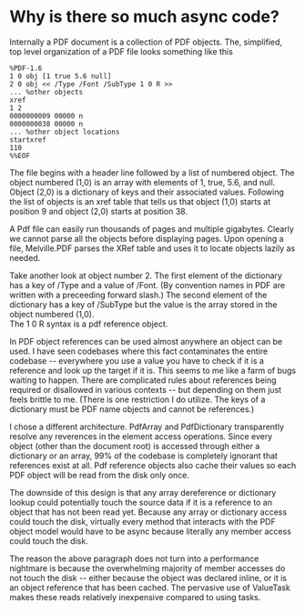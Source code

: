﻿# Why is there so much async code?

Internally a PDF document is a collection of PDF objects.  The, simplified, top level organization of a PDF 
file looks something like this
````
%PDF-1.6
1 0 obj [1 true 5.6 null]
2 0 obj << /Type /Font /SubType 1 0 R >>
... %other objects
xref
1 2
0000000009 00000 n
0000000038 00000 n
... %other object locations
startxref
110
%%EOF
````

The file begins with a header line followed by a list of numbered object.  The object numbered (1,0) is an
array with elements of 1, true, 5.6, and null.  Object (2,0) is a dictionary of keys and their associated
values.  Following the list of objects is an xref table that tells us that object (1,0) starts at position
9 and object (2,0) starts at position 38.

A Pdf file can easily run thousands of pages and multiple gigabytes.  Clearly we cannot parse all the 
objects before displaying pages.  Upon opening a file, Melville.PDF parses the XRef table and uses it
to locate objects lazily as needed.

Take another look at object number 2.  The first element of the dictionary has a key of /Type and a value of 
/Font.  (By convention names in PDF are written with a preceeding forward slash.)  The second element of 
the dictionary has a key of /SubType but the value is the array stored in the object numbered (1,0).  
The 1 0 R syntax is a pdf reference object.

In PDF object references can be used almost anywhere an object can be used.  I have seen codebases where this
fact contaminates the entire codebase -- everywhere you use a value you have to check if it is a 
reference and look up the target if it is.  This seems to me like a farm of bugs waiting to happen.  There are
complicated rules about references being required or disallowed in various contexts -- but depending on them
just feels brittle to me.  (There is one restriction I do utilize.  The keys of a dictionary must be
PDF name objects and cannot be references.)

I chose a different architecture.  PdfArray and PdfDictionary transparently resolve any reverences in the
element access operations.  Since every object (other than the document root) is accessed through either
a dictionary or an array, 99% of the codebase is completely ignorant that references exist at all.  Pdf 
reference objects also cache their values so each PDF object will be read from the disk only once.

The downside of this design is that any array dereference or dictionary lookup could potentially touch the
source data if it is a reference to an object that has not been read yet.  Because any array or dictionary
access could touch the disk, virtually every method that interacts with the PDF object model would have to
be async because literally any member access could touch the disk.

The reason the above paragraph does not turn into a performance nightmare is because the overwhelming
majority of member accesses do not touch the disk -- either because the object was declared inline, or it 
is an object reference that has been cached.  The pervasive use of ValueTask makes these reads relatively
inexpensive compared to using tasks.